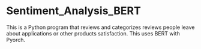 # Sentiment_Analysis_BERT
This is  a Python program that reviews and categorizes reviews people leave about applications or other products satisfaction.
This uses BERT with Pyorch.
